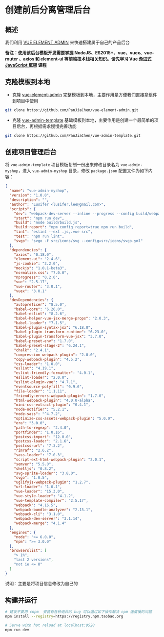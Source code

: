 # 创建前后分离管理后台

## 概述

我们利用 [VUE ELEMENT ADMIN](https://github.com/PanJiaChen/vue-element-admin/blob/master/README.zh-CN.md) 来快速搭建属于自己的产品后台

**备注：使用该后台模板开发需要掌握 NodeJS、ES2015+、vue、vuex、vue-router 、axios 和 element-ui 等前端技术栈相关知识。请先学习 [Vue 渐进式 JavaScript 框架](/Vue-渐进式-JavaScript-框架.html#vue-渐进式-javascript-框架) 课程**

## 克隆模板到本地

- 克隆 [vue-element-admin](https://github.com/PanJiaChen/vue-element-admin) 完整模板到本地，主要作用是方便我们直接拿组件到项目中使用

```bash
git clone https://github.com/PanJiaChen/vue-element-admin.git
```

- 克隆 [vue-admin-template](https://github.com/PanJiaChen/vue-admin-template) 基础模板到本地，主要作用是创建一个最简单的项目后台，再根据需求慢慢完善功能

```bash
git clone https://github.com/PanJiaChen/vue-admin-template.git
```

## 创建项目管理后台

将 `vue-admin-template` 项目模板复制一份出来修改目录名为 `vue-admin-myshop`，进入 `vue-admin-myshop` 目录，修改 `package.json` 配置文件为如下内容：

```json
{
  "name": "vue-admin-myshop",
  "version": "1.0.0",
  "description": "",
  "author": "Lusifer <lusifer.lee@gmail.com>",
  "scripts": {
    "dev": "webpack-dev-server --inline --progress --config build/webpack.dev.conf.js",
    "start": "npm run dev",
    "build": "node build/build.js",
    "build:report": "npm_config_report=true npm run build",
    "lint": "eslint --ext .js,.vue src",
    "test": "npm run lint",
    "svgo": "svgo -f src/icons/svg --config=src/icons/svgo.yml"
  },
  "dependencies": {
    "axios": "0.18.0",
    "element-ui": "2.4.6",
    "js-cookie": "2.2.0",
    "mockjs": "1.0.1-beta3",
    "normalize.css": "7.0.0",
    "nprogress": "0.2.0",
    "vue": "2.5.17",
    "vue-router": "3.0.1",
    "vuex": "3.0.1"
  },
  "devDependencies": {
    "autoprefixer": "8.5.0",
    "babel-core": "6.26.0",
    "babel-eslint": "8.2.6",
    "babel-helper-vue-jsx-merge-props": "2.0.3",
    "babel-loader": "7.1.5",
    "babel-plugin-syntax-jsx": "6.18.0",
    "babel-plugin-transform-runtime": "6.23.0",
    "babel-plugin-transform-vue-jsx": "3.7.0",
    "babel-preset-env": "1.7.0",
    "babel-preset-stage-2": "6.24.1",
    "chalk": "2.4.1",
    "compression-webpack-plugin": "2.0.0",
    "copy-webpack-plugin": "4.5.2",
    "css-loader": "1.0.0",
    "eslint": "4.19.1",
    "eslint-friendly-formatter": "4.0.1",
    "eslint-loader": "2.0.0",
    "eslint-plugin-vue": "4.7.1",
    "eventsource-polyfill": "0.9.6",
    "file-loader": "1.1.11",
    "friendly-errors-webpack-plugin": "1.7.0",
    "html-webpack-plugin": "4.0.0-alpha",
    "mini-css-extract-plugin": "0.4.1",
    "node-notifier": "5.2.1",
    "node-sass": "^4.7.2",
    "optimize-css-assets-webpack-plugin": "5.0.0",
    "ora": "3.0.0",
    "path-to-regexp": "2.4.0",
    "portfinder": "1.0.16",
    "postcss-import": "12.0.0",
    "postcss-loader": "2.1.6",
    "postcss-url": "7.3.2",
    "rimraf": "2.6.2",
    "sass-loader": "7.0.3",
    "script-ext-html-webpack-plugin": "2.0.1",
    "semver": "5.5.0",
    "shelljs": "0.8.2",
    "svg-sprite-loader": "3.8.0",
    "svgo": "1.0.5",
    "uglifyjs-webpack-plugin": "1.2.7",
    "url-loader": "1.0.1",
    "vue-loader": "15.3.0",
    "vue-style-loader": "4.1.2",
    "vue-template-compiler": "2.5.17",
    "webpack": "4.16.5",
    "webpack-bundle-analyzer": "2.13.1",
    "webpack-cli": "3.1.0",
    "webpack-dev-server": "3.1.14",
    "webpack-merge": "4.1.4"
  },
  "engines": {
    "node": ">= 6.0.0",
    "npm": ">= 3.0.0"
  },
  "browserslist": [
    "> 1%",
    "last 2 versions",
    "not ie <= 8"
  ]
}
```

说明：主要是将项目信息修改为自己的

## 构建并运行

```bash
# 建议不要用 cnpm  安装有各种诡异的 bug 可以通过如下操作解决 npm 速度慢的问题
npm install --registry=https://registry.npm.taobao.org

# Serve with hot reload at localhost:9528
npm run dev
```